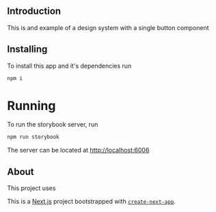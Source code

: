 ## Introduction

This is and example of a design system with a single button component

## Installing

To install this app and it's dependencies run

```bash
npm i
```



# Running

To run the storybook server, run

```bash
npm run storybook
```

The server can be located at [http://localhost:6006](http://localhost:6006)

## About

This project uses 


This is a [Next.js](https://nextjs.org) project bootstrapped with [`create-next-app`](https://nextjs.org/docs/pages/api-reference/create-next-app).


